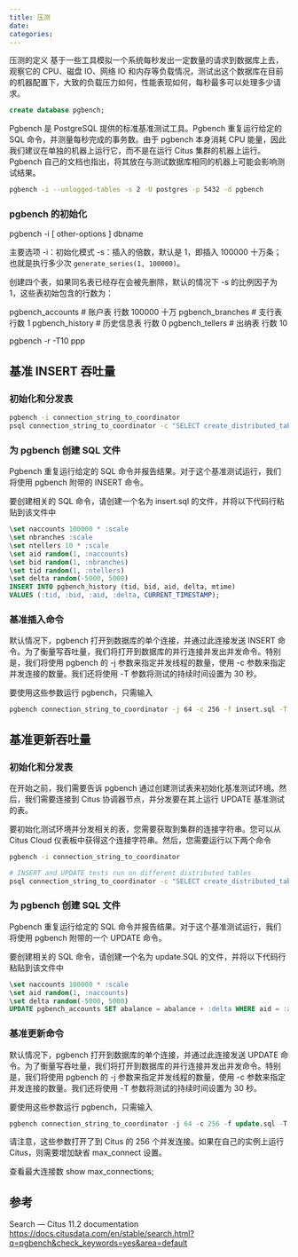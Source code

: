 ```yaml
---
title: 压测
date:
categories:
---
```


压测的定义
基于一些工具模拟一个系统每秒发出一定数量的请求到数据库上去，观察它的 CPU、磁盘 IO、网络 IO 和内存等负载情况，测试出这个数据库在目前的机器配置下，大致的负载压力如何，性能表现如何，每秒最多可以处理多少请求。

```sql
create database pgbench;
```

Pgbench 是 PostgreSQL 提供的标准基准测试工具。Pgbench 重复运行给定的 SQL 命令，并测量每秒完成的事务数。由于 pgbench 本身消耗 CPU 能量，因此我们建议在单独的机器上运行它，而不是在运行 Citus 集群的机器上运行。Pgbench 自己的文档也指出，将其放在与测试数据库相同的机器上可能会影响测试结果。

```sh
pgbench -i --unlogged-tables -s 2 -U postgres -p 5432 -d pgbench
```

### pgbench 的初始化

pgbench -i [ other-options ] dbname

主要选项
-i：初始化模式
-s：插入的倍数，默认是 1，即插入 100000 十万条；也就是执行多少次 `generate_series(1, 100000)`。

创建四个表，如果同名表已经存在会被先删除，默认的情况下 -s 的比例因子为 1，这些表初始包含的行数为：

pgbench_accounts # 账户表 行数 100000 十万
pgbench_branches # 支行表 行数 1
pgbench_history # 历史信息表 行数 0
pgbench_tellers # 出纳表 行数 10

pgbench -r -T10 ppp

## 基准 INSERT 吞吐量

### 初始化和分发表

```sh
pgbench -i connection_string_to_coordinator
psql connection_string_to_coordinator -c "SELECT create_distributed_table('pgbench_history', 'aid');"
```

### 为 pgbench 创建 SQL 文件

Pgbench 重复运行给定的 SQL 命令并报告结果。对于这个基准测试运行，我们将使用 pgbench 附带的 INSERT 命令。

要创建相关的 SQL 命令，请创建一个名为 insert.sql 的文件，并将以下代码行粘贴到该文件中

```sql
\set naccounts 100000 * :scale
\set nbranches :scale
\set ntellers 10 * :scale
\set aid random(1, :naccounts)
\set bid random(1, :nbranches)
\set tid random(1, :ntellers)
\set delta random(-5000, 5000)
INSERT INTO pgbench_history (tid, bid, aid, delta, mtime)
VALUES (:tid, :bid, :aid, :delta, CURRENT_TIMESTAMP);
```

### 基准插入命令

默认情况下，pgbench 打开到数据库的单个连接，并通过此连接发送 INSERT 命令。为了衡量写吞吐量，我们将打开到数据库的并行连接并发出并发命令。特别是，我们将使用 pgbench 的 -j 参数来指定并发线程的数量，使用 -c 参数来指定并发连接的数量。我们还将使用 -T 参数将测试的持续时间设置为 30 秒。

要使用这些参数运行 pgbench，只需输入

```sh
pgbench connection_string_to_coordinator -j 64 -c 256 -f insert.sql -T 30
```

## 基准更新吞吐量

### 初始化和分发表

在开始之前，我们需要告诉 pgbench 通过创建测试表来初始化基准测试环境。然后，我们需要连接到 Citus 协调器节点，并分发要在其上运行 UPDATE 基准测试的表。

要初始化测试环境并分发相关的表，您需要获取到集群的连接字符串。您可以从 Citus Cloud 仪表板中获得这个连接字符串。然后，您需要运行以下两个命令

```sh
pgbench -i connection_string_to_coordinator

# INSERT and UPDATE tests run on different distributed tables
psql connection_string_to_coordinator -c "SELECT create_distributed_table('pgbench_accounts', 'aid');"
```

### 为 pgbench 创建 SQL 文件

Pgbench 重复运行给定的 SQL 命令并报告结果。对于这个基准测试运行，我们将使用 pgbench 附带的一个 UPDATE 命令。

要创建相关的 SQL 命令，请创建一个名为 update.SQL 的文件，并将以下代码行粘贴到该文件中

```sql
\set naccounts 100000 * :scale
\set aid random(1, :naccounts)
\set delta random(-5000, 5000)
UPDATE pgbench_accounts SET abalance = abalance + :delta WHERE aid = :aid;
```

### 基准更新命令

默认情况下，pgbench 打开到数据库的单个连接，并通过此连接发送 UPDATE 命令。为了衡量写吞吐量，我们将打开到数据库的并行连接并发出并发命令。特别是，我们将使用 pgbench 的 -j 参数来指定并发线程的数量，使用 -c 参数来指定并发连接的数量。我们还将使用 -T 参数将测试的持续时间设置为 30 秒。

要使用这些参数运行 pgbench，只需输入

```sql
pgbench connection_string_to_coordinator -j 64 -c 256 -f update.sql -T 30
```

请注意，这些参数打开了到 Citus 的 256 个并发连接。如果在自己的实例上运行 Citus，则需要增加缺省 max_connect 设置。

查看最大连接数
show max_connections;

## 参考

Search — Citus 11.2 documentation
<https://docs.citusdata.com/en/stable/search.html?q=pgbench&check_keywords=yes&area=default>
